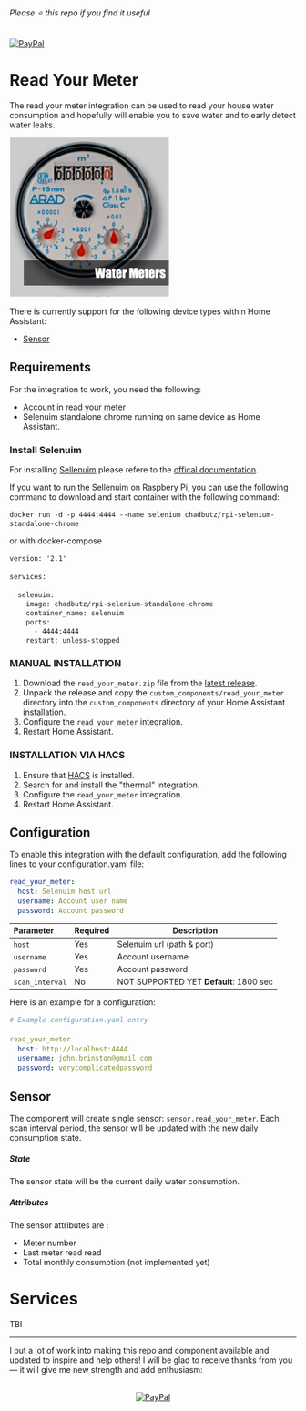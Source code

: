 *Please :star: this repo if you find it useful*

<p align="left"><br>
<a href="https://paypal.me/eyalco1967?locale.x=he_IL" target="_blank"><img src="http://khrolenok.ru/support_paypal.png" alt="PayPal" width="250" height="48"></a>
</p>

# Read Your Meter

The read your meter integration can be used to read your house water consumption and hopefully will enable you to save water and to early detect water leaks.

![Heat Map](./docs/water_meter.jpg)

There is currently support for the following device types within Home Assistant:

- [Sensor](#sensor)

## Requirements

For the integration to work, you need the following:

- Account in read your meter
- Selenuim standalone chrome running on same device as Home Assistant.

### Install Selenuim

For installing [Sellenuim](https://www.selenium.dev/) please refere to the [offical documentation](https://www.selenium.dev/documentation/en/selenium_installation).

If you want to run the Sellenuim on Raspbery Pi, you can use the following command to download and start container with the following command:

```
docker run -d -p 4444:4444 --name selenium chadbutz/rpi-selenium-standalone-chrome
```

or with docker-compose

```
version: '2.1'

services:

  selenuim:
    image: chadbutz/rpi-selenium-standalone-chrome
    container_name: selenuim
    ports:
      - 4444:4444
    restart: unless-stopped
```

### MANUAL INSTALLATION

1. Download the `read_your_meter.zip` file from the
   [latest release](https://github.com/eyalcha/read_your_meter/releases/latest).
2. Unpack the release and copy the `custom_components/read_your_meter` directory
   into the `custom_components` directory of your Home Assistant
   installation.
3. Configure the `read_your_meter` integration.
4. Restart Home Assistant.

### INSTALLATION VIA HACS

1. Ensure that [HACS](https://custom-components.github.io/hacs/) is installed.
2. Search for and install the "thermal" integration.
3. Configure the `read_your_meter` integration.
4. Restart Home Assistant.

## Configuration

To enable this integration with the default configuration, add the following lines to your configuration.yaml file:

```yaml
read_your_meter:
  host: Selenuim host url
  username: Account user name
  password: Account password
```

|Parameter |Required|Description
|:---|---|---
| `host` | Yes | Selenuim url (path & port)
| `username` | Yes | Account username
| `password` | Yes | Account password
| `scan_interval` | No | NOT SUPPORTED YET **Default**: 1800 sec

Here is an example for a configuration:

```yaml
# Example configuration.yaml entry

read_your_meter
  host: http://localhost:4444
  username: john.brinston@gmail.com
  password: verycomplicatedpassword
```

## Sensor

The component will create single sensor: `sensor.read_your_meter`. Each scan interval period, the sensor will be updated with the new daily consumption state.

##### State

The sensor state will be the current daily water consumption.

##### Attributes

The sensor attributes are :

- Meter number
- Last meter read read
- Total monthly consumption (not implemented yet)

# Services

TBI

---

I put a lot of work into making this repo and component available and updated to inspire and help others! I will be glad to receive thanks from you — it will give me new strength and add enthusiasm:
<p align="center"><br>
<a href="https://paypal.me/eyalco1967?locale.x=he_IL" target="_blank"><img src="http://khrolenok.ru/support_paypal.png" alt="PayPal" width="250" height="48"></a>
</p>